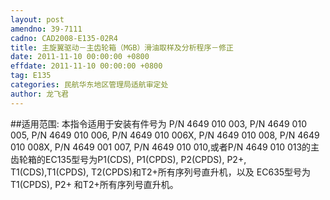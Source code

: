```yaml
---
layout: post
amendno: 39-7111
cadno: CAD2008-E135-02R4
title: 主旋翼驱动－主齿轮箱（MGB）滑油取样及分析程序－修正
date: 2011-11-10 00:00:00 +0800
effdate: 2011-11-10 00:00:00 +0800
tag: E135
categories: 民航华东地区管理局适航审定处
author: 龙飞君
---
```


##适用范围:
本指令适用于安装有件号为 P/N 4649 010 003, P/N 4649 010 005, P/N 4649 010 006, P/N 4649 010 006X, P/N 4649 010 008, P/N 4649 010 008X, P/N 4649 001 007, P/N 4649 010 010,或者P/N 4649 010 013的主齿轮箱的EC135型号为P1(CDS), P1(CPDS), P2(CPDS), P2+, T1(CDS),T1(CPDS), T2(CPDS)和T2+所有序列号直升机，以及 EC635型号为T1(CPDS), P2+ 和T2+所有序列号直升机。

